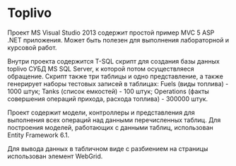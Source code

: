 # Toplivo
Проект MS Visual Studio 2013 содержит простой пример MVC 5 ASP .NET приложения. Может быть полезен для выполнения лабораторной и курсовой работ.

Внутри проекта содержится T-SQL скрипт для создания базы данных toplivo СУБД MS SQL Server, к которой потом осуществляеся обращение. Скрипт также три таблицы и одно представление, а также генерирует наборы тестовых записей в таблицах:
Fuels (виды топлива) - 1000 штук; 
Tanks (список емкостей) - 100 штук; 
Operations (факты совершения операций прихода, расхода топлива) - 300000 штук.

Проект содержит модели, контроллеры и представления для выполнения всех операций над данными перечисленных таблиц. Для построения моделей, работающих с данными таблиц, использован Entity Framework 6.1.

Для вывода данных в табличном виде с разбиением на страницы использован элемент WebGrid.

